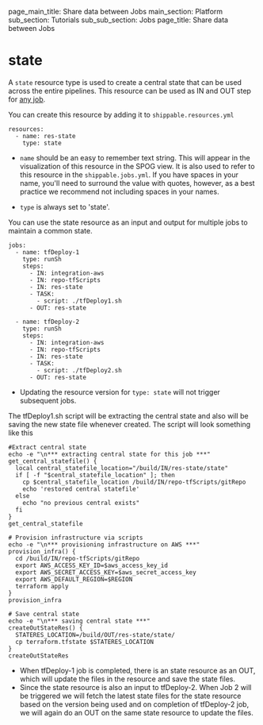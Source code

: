 page_main_title: Share data between Jobs
main_section: Platform
sub_section: Tutorials
sub_sub_section: Jobs
page_title: Share data between Jobs

# state
A `state` resource type is used to create a central state that can be used across the entire pipelines. This resource can be used as IN and OUT step for [any job](jobs-overview/).

You can create this resource by adding it to `shippable.resources.yml`

```
resources:
  - name: res-state
    type: state
```

* `name` should be an easy to remember text string. This will appear in the visualization of this resource in the SPOG view. It is also used to refer to this resource in the `shippable.jobs.yml`. If you have spaces in your name, you'll need to surround the value with quotes, however, as a best practice we recommend not including spaces in your names.

* `type` is always set to 'state'.

You can use the state resource as an input and output for multiple jobs to maintain a common state.

```
jobs:
  - name: tfDeploy-1
    type: runSh
    steps:
      - IN: integration-aws
      - IN: repo-tfScripts
      - IN: res-state
      - TASK:
        - script: ./tfDeploy1.sh
      - OUT: res-state

  - name: tfDeploy-2
    type: runSh
    steps:
      - IN: integration-aws
      - IN: repo-tfScripts
      - IN: res-state
      - TASK:
        - script: ./tfDeploy2.sh
      - OUT: res-state

```
* Updating the resource version for `type: state` will not trigger subsequent jobs.

The tfDeploy1.sh script will be extracting the central state and also will be saving the new state file whenever created.
The script will look something like this

```
#Extract central state
echo -e "\n*** extracting central state for this job ***"
get_central_statefile() {
  local central_statefile_location="/build/IN/res-state/state"
  if [ -f "$central_statefile_location" ]; then
    cp $central_statefile_location /build/IN/repo-tfScripts/gitRepo
    echo 'restored central statefile'
  else
    echo "no previous central exists"
  fi
}
get_central_statefile

# Provision infrastructure via scripts
echo -e "\n*** provisioning infrastructure on AWS ***"
provision_infra() {
  cd /build/IN/repo-tfScripts/gitRepo
  export AWS_ACCESS_KEY_ID=$aws_access_key_id
  export AWS_SECRET_ACCESS_KEY=$aws_secret_access_key
  export AWS_DEFAULT_REGION=$REGION
  terraform apply
}
provision_infra

# Save central state
echo -e "\n*** saving central state ***"
createOutStateRes() {
  STATERES_LOCATION=/build/OUT/res-state/state/
  cp terraform.tfstate $STATERES_LOCATION
}
createOutStateRes
```

* When tfDeploy-1 job is completed, there is an state resource as an OUT, which will update the files in the resource and save the state files.
* Since the state resource is also an input to tfDeploy-2. When Job 2 will be triggered we will fetch the latest state files for the state resource based on the version being used and on completion of tfDeploy-2 job, we will again do an OUT on the same state resource to update the files.
